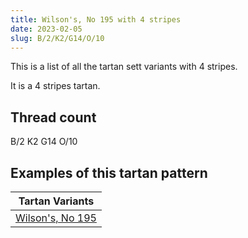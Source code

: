 ```yaml
---
title: Wilson's, No 195 with 4 stripes
date: 2023-02-05
slug: B/2/K2/G14/O/10
---
```

This is a list of all the tartan sett variants with 4 stripes.

It is a 4 stripes tartan.


## Thread count
B/2 K2 G14 O/10

## Examples of this tartan pattern

| Tartan Variants |
|---------------|
| [Wilson's, No 195](/variants/b/2/k2/g14/o/10-b5480b0-g008000-k000000-off8500)||
